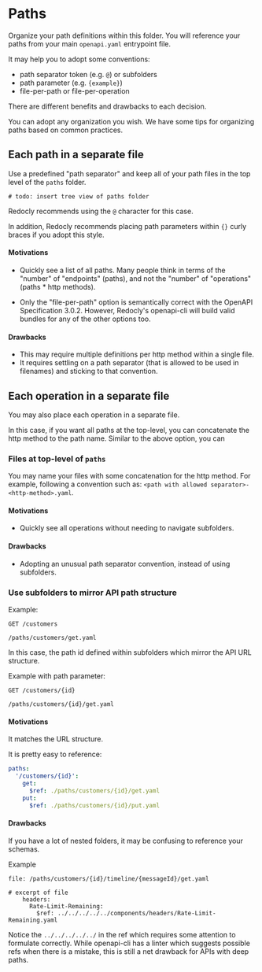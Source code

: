 # Paths

Organize your path definitions within this folder. You will reference your paths from your main `openapi.yaml` entrypoint file.

It may help you to adopt some conventions:

- path separator token (e.g. `@`) or subfolders
- path parameter (e.g. `{example}`)
- file-per-path or file-per-operation

There are different benefits and drawbacks to each decision.

You can adopt any organization you wish. We have some tips for organizing paths based on common practices.

## Each path in a separate file

Use a predefined "path separator" and keep all of your path files in the top level of the `paths` folder.

```
# todo: insert tree view of paths folder
```

Redocly recommends using the `@` character for this case.

In addition, Redocly recommends placing path parameters within `{}` curly braces if you adopt this style.

#### Motivations

- Quickly see a list of all paths. Many people think in terms of the "number" of "endpoints" (paths), and not the "number" of "operations" (paths \* http methods).

- Only the "file-per-path" option is semantically correct with the OpenAPI Specification 3.0.2. However, Redocly's openapi-cli will build valid bundles for any of the other options too.

#### Drawbacks

- This may require multiple definitions per http method within a single file.
- It requires settling on a path separator (that is allowed to be used in filenames) and sticking to that convention.

## Each operation in a separate file

You may also place each operation in a separate file.

In this case, if you want all paths at the top-level, you can concatenate the http method to the path name. Similar to the above option, you can

### Files at top-level of `paths`

You may name your files with some concatenation for the http method. For example, following a convention such as: `<path with allowed separator>-<http-method>.yaml`.

#### Motivations

- Quickly see all operations without needing to navigate subfolders.

#### Drawbacks

- Adopting an unusual path separator convention, instead of using subfolders.

### Use subfolders to mirror API path structure

Example:

```
GET /customers

/paths/customers/get.yaml
```

In this case, the path id defined within subfolders which mirror the API URL structure.

Example with path parameter:

```
GET /customers/{id}

/paths/customers/{id}/get.yaml
```

#### Motivations

It matches the URL structure.

It is pretty easy to reference:

```yaml
paths:
  '/customers/{id}':
    get:
      $ref: ./paths/customers/{id}/get.yaml
    put:
      $ref: ./paths/customers/{id}/put.yaml
```

#### Drawbacks

If you have a lot of nested folders, it may be confusing to reference your schemas.

Example

```
file: /paths/customers/{id}/timeline/{messageId}/get.yaml

# excerpt of file
    headers:
      Rate-Limit-Remaining:
        $ref: ../../../../../components/headers/Rate-Limit-Remaining.yaml

```

Notice the `../../../../../` in the ref which requires some attention to formulate correctly. While openapi-cli has a linter which suggests possible refs when there is a mistake, this is still a net drawback for APIs with deep paths.
